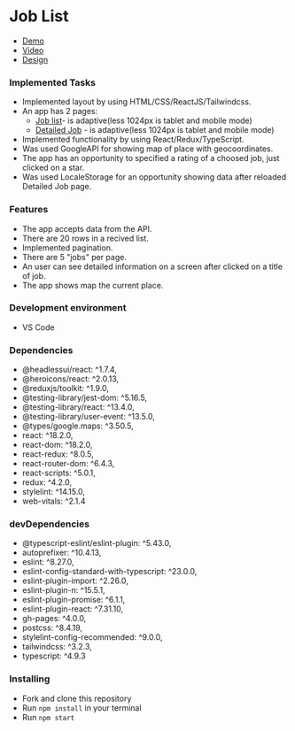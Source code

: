 # Job List
- [Demo](https://vlasiuk-anatolii.github.io/job-list/)
- [Video](https://www.loom.com/share/f8ea5040b29a4fd5aa2da41217f424ce)
- [Design](https://www.figma.com/file/RH8vWb5CQ9NLm7iRgU4AeT/Test-Task-FE-ALLab?node-id=1%3A480)

### Implemented Tasks
- Implemented layout by using HTML/CSS/ReactJS/Tailwindcss.
- An app has 2 pages: 
  * [Job list](https://prnt.sc/XkucoT4CEpOQ)- is adaptive(less 1024px is tablet and mobile mode)
  * [Detailed Job](https://prnt.sc/J-9bpuafP6Kg) - is adaptive(less 1024px is tablet and mobile mode)
- Implemented functionality by using React/Redux/TypeScript.
- Was used GoogleAPI for showing map of place with geocoordinates.
- The app has an opportunity to specified a rating of a choosed job, just clicked on a star.
- Was used LocaleStorage for an opportunity showing data after reloaded Detailed Job page.

### Features
  - The app accepts data from the API.
  - There are 20 rows in a recived list.
  - Implemented pagination.
  - There are 5 "jobs" per page.
  - An user can see detailed information on a screen after clicked on a title of job.
  - The app shows map the current place.

### Development environment
* VS Code

### Dependencies
- @headlessui/react: ^1.7.4,
- @heroicons/react: ^2.0.13,
- @reduxjs/toolkit: ^1.9.0,
- @testing-library/jest-dom: ^5.16.5,
- @testing-library/react: ^13.4.0,
- @testing-library/user-event: ^13.5.0,
- @types/google.maps: ^3.50.5,
- react: ^18.2.0,
- react-dom: ^18.2.0,
- react-redux: ^8.0.5,
- react-router-dom: ^6.4.3,
- react-scripts: ^5.0.1,
- redux: ^4.2.0,
- stylelint: ^14.15.0,
- web-vitals: ^2.1.4

### devDependencies
- @typescript-eslint/eslint-plugin: ^5.43.0,
- autoprefixer: ^10.4.13,
- eslint: ^8.27.0,
- eslint-config-standard-with-typescript: ^23.0.0,
- eslint-plugin-import: ^2.26.0,
- eslint-plugin-n: ^15.5.1,
- eslint-plugin-promise: ^6.1.1,
- eslint-plugin-react: ^7.31.10,
- gh-pages: ^4.0.0,
- postcss: ^8.4.19,
- stylelint-config-recommended: ^9.0.0,
- tailwindcss: ^3.2.3,
- typescript: ^4.9.3

### Installing
* Fork and clone this repository
* Run `npm install` in your terminal
* Run `npm start`

